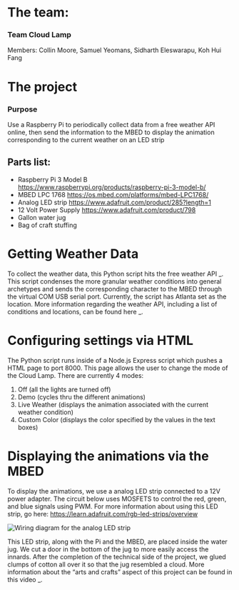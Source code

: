 # The team: 
### Team Cloud Lamp
Members: Collin Moore, Samuel Yeomans, Sidharth Eleswarapu, Koh Hui Fang

# The project
### Purpose 
Use a Raspberry Pi to periodically collect data from a free weather API online, then send the information to the MBED to display the animation corresponding to the current weather on an LED strip

## Parts list: 
- Raspberry Pi 3 Model B https://www.raspberrypi.org/products/raspberry-pi-3-model-b/
- MBED LPC 1768 https://os.mbed.com/platforms/mbed-LPC1768/
- Analog LED strip https://www.adafruit.com/product/285?length=1
- 12 Volt Power Supply https://www.adafruit.com/product/798
- Gallon water jug
- Bag of craft stuffing

# Getting Weather Data
To collect the weather data, this Python script hits the free weather API _. This script condenses the more granular weather conditions into general archetypes and sends the corresponding character to the MBED through the virtual COM USB serial port. Currently, the script has Atlanta set as the location. More information regarding the weather API, including a list of conditions and locations, can be found here _.

# Configuring settings via HTML
The Python script runs inside of a Node.js Express script which pushes a HTML page to port 8000. This page allows the user to change the mode of the Cloud Lamp. There are currently 4 modes:
1. Off (all the lights are turned off)
2. Demo (cycles thru the different animations)
3. Live Weather (displays the animation associated with the current weather condition)
4. Custom Color (displays the color specified by the values in the text boxes)

# Displaying the animations via the MBED
To display the animations, we use a analog LED strip connected to a 12V power adapter. The circuit below uses MOSFETS to control the red, green, and blue signals using PWM. For more information about using this LED strip, go here: https://learn.adafruit.com/rgb-led-strips/overview

![Wiring diagram for the analog LED strip](https://cdn-learn.adafruit.com/assets/assets/000/002/692/original/led_strips_ledstripfet.gif?1448059609)

This LED strip, along with the Pi and the MBED, are placed inside the water jug. We cut a door in the bottom of the jug to more easily access the innards. After the completion of the technical side of the project, we glued clumps of cotton all over it so that the jug resembled a cloud. More information about the “arts and crafts” aspect of this project can be found in this video _.
